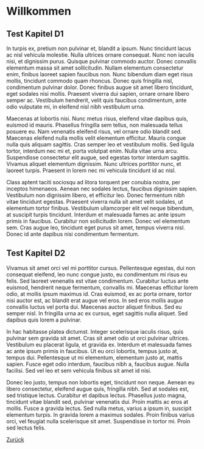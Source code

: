 # Willkommen

## Test Kapitel D1

In turpis ex, pretium non pulvinar et, blandit a ipsum. Nunc tincidunt lacus ac nisl vehicula molestie. Nulla ultrices ornare consequat. Nunc non iaculis nisi, et dignissim purus. Quisque pulvinar commodo auctor. Donec convallis elementum massa sit amet sollicitudin. Nullam elementum consectetur enim, finibus laoreet sapien faucibus non. Nunc bibendum diam eget risus mollis, tincidunt commodo quam rhoncus. Donec quis fringilla nisl, condimentum pulvinar dolor. Donec finibus augue sit amet libero tincidunt, eget sodales nisi mollis. Praesent viverra dui sapien, ornare ornare libero semper ac. Vestibulum hendrerit, velit quis faucibus condimentum, ante odio vulputate mi, in eleifend nisl nibh vestibulum urna.

Maecenas at lobortis nisi. Nunc metus risus, eleifend vitae dapibus quis, euismod id mauris. Phasellus fringilla sem tellus, non malesuada tellus posuere eu. Nam venenatis eleifend risus, vel ornare odio blandit sed. Maecenas eleifend nulla mollis velit elementum efficitur. Mauris congue nulla quis aliquam sagittis. Cras semper leo et vestibulum mollis. Sed ligula tortor, interdum nec mi et, porta volutpat enim. Nulla vitae urna arcu. Suspendisse consectetur elit augue, sed egestas tortor interdum sagittis. Vivamus aliquet elementum dignissim. Nunc ultrices porttitor nunc, et laoreet turpis. Praesent in lorem nec mi vehicula tincidunt id ac nisl.

Class aptent taciti sociosqu ad litora torquent per conubia nostra, per inceptos himenaeos. Aenean nec sodales lectus, faucibus dignissim sapien. Vestibulum non dignissim libero, et efficitur leo. Donec fermentum nibh vitae tincidunt egestas. Praesent viverra nulla sit amet velit sodales, ut elementum tortor finibus. Vestibulum ullamcorper elit vel neque bibendum, at suscipit turpis tincidunt. Interdum et malesuada fames ac ante ipsum primis in faucibus. Curabitur non sollicitudin lorem. Donec vel elementum sem. Cras augue leo, tincidunt eget purus sit amet, tempus viverra nisl. Donec id ante dapibus nisi condimentum fermentum.

## Test Kapitel D2

Vivamus sit amet orci vel mi porttitor cursus. Pellentesque egestas, dui non consequat eleifend, leo nunc congue justo, eu condimentum mi risus eu felis. Sed laoreet venenatis est vitae condimentum. Curabitur luctus ante euismod, hendrerit neque fermentum, convallis mi. Maecenas efficitur lorem odio, at mollis ipsum maximus id. Cras euismod, ex ac porta ornare, tortor nisi auctor est, ac blandit erat augue vel eros. In sed eros mollis augue convallis luctus vel porta dui. Maecenas auctor aliquet finibus. Sed eu semper nisl. In fringilla urna ac ex cursus, eget sagittis nulla aliquet. Sed dapibus quis lorem a pulvinar.

In hac habitasse platea dictumst. Integer scelerisque iaculis risus, quis pulvinar sem gravida sit amet. Cras sit amet odio ut orci pulvinar ultrices. Vestibulum eu placerat ligula, et gravida ex. Interdum et malesuada fames ac ante ipsum primis in faucibus. Ut eu orci lobortis, tempus justo at, tempus dui. Pellentesque ut mi elementum, elementum justo at, mattis sapien. Fusce eget odio interdum, faucibus nibh a, faucibus augue. Nulla facilisi. Sed vel leo et sem vehicula finibus sit amet id nisi.

Donec leo justo, tempus non lobortis eget, tincidunt non neque. Aenean eu libero consectetur, eleifend augue quis, fringilla nibh. Sed at sodales est, sed tristique lectus. Curabitur et dapibus lectus. Phasellus justo magna, tincidunt vitae blandit sed, pulvinar venenatis dui. Proin mattis ac eros at mollis. Fusce a gravida lectus. Sed nulla metus, varius a ipsum in, suscipit elementum turpis. In gravida lorem a maximus sodales. Proin finibus varius orci, vel feugiat nulla scelerisque sit amet. Suspendisse in tortor mi. Proin sed lectus felis.

[Zurück](index.md)